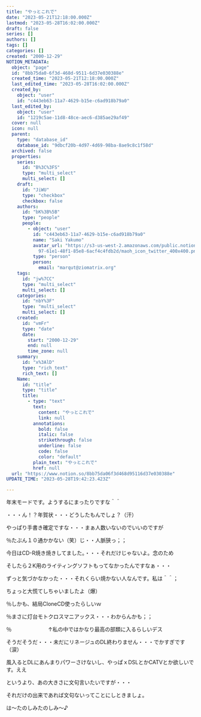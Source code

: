 ```yaml
---
title: "やっとこれで"
date: "2023-05-21T12:18:00.000Z"
lastmod: "2023-05-28T16:02:00.000Z"
draft: false
series: []
authors: []
tags: []
categories: []
created: "2000-12-29"
NOTION_METADATA:
  object: "page"
  id: "8bb75da0-6f3d-468d-9511-6d37e030388e"
  created_time: "2023-05-21T12:18:00.000Z"
  last_edited_time: "2023-05-28T16:02:00.000Z"
  created_by:
    object: "user"
    id: "c443eb63-11a7-4629-b15e-c6ad918b79a0"
  last_edited_by:
    object: "user"
    id: "1219c5ae-11d8-48ce-aec6-d385ae29af49"
  cover: null
  icon: null
  parent:
    type: "database_id"
    database_id: "9dbcf20b-4d97-4d69-98ba-8ae9c8c1f58d"
  archived: false
  properties:
    series:
      id: "B%3C%3FS"
      type: "multi_select"
      multi_select: []
    draft:
      id: "JiWU"
      type: "checkbox"
      checkbox: false
    authors:
      id: "bK%3B%5B"
      type: "people"
      people:
        - object: "user"
          id: "c443eb63-11a7-4629-b15e-c6ad918b79a0"
          name: "Saki Yakumo"
          avatar_url: "https://s3-us-west-2.amazonaws.com/public.notion-static.com/3ad1c4\
            97-61e1-48f1-85e8-6acf4c4fdb2d/maoh_icon_twitter_400x400.png"
          type: "person"
          person:
            email: "marqut@ziomatrix.org"
    tags:
      id: "jw%7CC"
      type: "multi_select"
      multi_select: []
    categories:
      id: "nbY%3F"
      type: "multi_select"
      multi_select: []
    created:
      id: "vmFr"
      type: "date"
      date:
        start: "2000-12-29"
        end: null
        time_zone: null
    summary:
      id: "x%3AlD"
      type: "rich_text"
      rich_text: []
    Name:
      id: "title"
      type: "title"
      title:
        - type: "text"
          text:
            content: "やっとこれで"
            link: null
          annotations:
            bold: false
            italic: false
            strikethrough: false
            underline: false
            code: false
            color: "default"
          plain_text: "やっとこれで"
          href: null
  url: "https://www.notion.so/8bb75da06f3d468d95116d37e030388e"
UPDATE_TIME: "2023-05-28T19:42:23.423Z"

---
```

<link rel="stylesheet" href="https://cdn.jsdelivr.net/npm/katex@0.16.2/dist/katex.min.css" integrity="sha384-bYdxxUwYipFNohQlHt0bjN/LCpueqWz13HufFEV1SUatKs1cm4L6fFgCi1jT643X" crossorigin="anonymous">


年末モードです。ようするにまったりですな＾＾


・・・ん！？年賀状・・・どうしたもんでしょ？（汗）


やっぱり手書き確定ですな・・・まぁ人数いないのでいいのですが


％たぶん１０通かかない（笑）じ・・人脈狭っ；；


今日はCD-R焼き焼きしてました。・・・それだけじゃないよ。念のため


そしたら２K用のライティングソフトもってなかったんですなぁ・・・


ずっと気づかなかった・・・それくらい焼かない人なんです。私は＾＾；


ちょっと大慌てしちゃいましたよ（爆）


％しかも、結局CloneCD使ったらしいｗ


％まさに灯台モトクロスマニアックス・・・わからんかも；；


％　　　　　　　↑私の中ではかなり最高の部類に入るらしいデス


そうだそうだ・・・未だにリネージュのDL終わりません・・・でかすぎです（涙）


風入るとDLにあんまりパワーさけないし、やっぱｘDSLとかCATVとか欲しいです。ええ


というより、あの大きさに文句言いたいですが・・・


それだけの出来であれば文句ないってことにしときましょ。


は～たのしみたのしみ～♪

